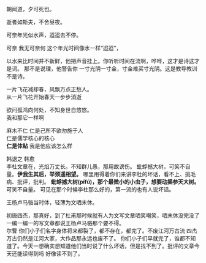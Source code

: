 
朝闻道，夕可死也。  

逝者如斯夫，不舍昼夜。 

可奈年光似水声，迢迢去不停。  

可奈 我无可奈何 这个年光时间像水一样“迢迢”，  

以水来比时间并不新鲜，他把声音挂上。你听听时间在流啊，哗哗，这才是诗这才是词。  那不是说理，他警告你 一寸光阴一寸金，寸金难买寸光阴。这是教导教训不是诗。  

一片飞花减却春，风飘万点正愁人。  
从一片飞花开始春天一步步消逝  

欲问孤鸿向何处，不知身世自悠悠。  
我和那它一样啊  

麻木不仁 仁是己所不欲勿施于人  
仁是儒学核心的核心  
**仁是体贴**  我是他应该怎么样  

韩退之 韩愈   
李杜文章在，光焰万丈长。不知群儿愚，那用故谤伤。
蚍蜉撼大树，可笑不自量。**伊我生其后，举颈遥相望。**
哪里用得着你们来讲李杜的坏话，看不上、挑毛病、批评，批判。  **蚍蜉撼大树(pífú)，那个最微小的小虫子，想要动摇参天大树。**  可笑不自量。  可见在那个时候李杜那么好的，第一流的也有人说坏话。

王杨卢马骆当时体，轻薄为文哂末休。

初唐四杰，那真好，到了杜甫那时候就有人为文写文章哂笑嘲笑，哂末休没完没了一编一编一的写文章都说王杨卢马骆那个要不得。  
尔曹 你们小子们名字身体将来都裂了，都不存在，都完了。不废江河万古流 四杰万古仍然是江河大家，大作品那永远也废不了。 你们小子们早就完了，谁都不知道了。今天一想确实想知道他们当时说了什么坏话，但是找不到了。批评的文章今天还能读得到吗 好像读不到了。  



































